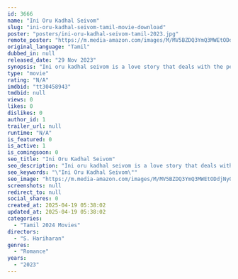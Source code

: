 ```yaml
---
id: 3666
name: "Ini Oru Kadhal Seivom"
slug: "ini-oru-kadhal-seivom-tamil-movie-download"
poster: "posters/ini-oru-kadhal-seivom-tamil-2023.jpg"
remote_poster: "https://m.media-amazon.com/images/M/MV5BZDQ3YmQ3MWEtODdjNy00ZGNlLWFhOTItNjllMWFhZTdjNGNjXkEyXkFqcGdeQXVyMTA4MzQ4NzMw._V1_SX300.jpg"
original_language: "Tamil"
dubbed_in: null
released_date: "29 Nov 2023"
synopsis: "Ini oru kadhal seivom is a love story that deals with the perception and ideology of a young man owing to his understanding about relationship in general and how his ideology changes with his love experience forms the crux of the ..."
type: "movie"
rating: "N/A"
imdbid: "tt30458943"
tmdbid: null
views: 0
likes: 0
dislikes: 0
author_id: 1
trailer_url: null
runtime: "N/A"
is_featured: 0
is_active: 1
is_comingsoon: 0
seo_title: "Ini Oru Kadhal Seivom"
seo_description: "Ini oru kadhal seivom is a love story that deals with the perception and ideology of a young man owing to his understanding about relationship in general and how his ideology changes with his love experience forms the crux of the ..."
seo_keywords: "\"Ini Oru Kadhal Seivom\""
seo_image: "https://m.media-amazon.com/images/M/MV5BZDQ3YmQ3MWEtODdjNy00ZGNlLWFhOTItNjllMWFhZTdjNGNjXkEyXkFqcGdeQXVyMTA4MzQ4NzMw._V1_SX300.jpg"
screenshots: null
redirect_to: null
social_shares: 0
created_at: 2025-04-19 05:38:02
updated_at: 2025-04-19 05:38:02
categories:
  - "Tamil 2024 Movies"
directors:
  - "S. Hariharan"
genres:
  - "Romance"
years:
  - "2023"
---
```

